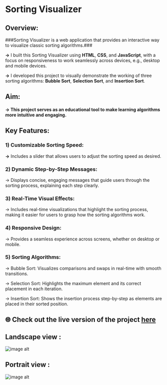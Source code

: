 # Sorting Visualizer

## Overview:

###Sorting Visualizer is a web application that provides an interactive way to visualize classic sorting algorithms.###

**->** I built this Sorting Visualizer using **HTML**, **CSS**, and **JavaScript**, with a focus on responsiveness to work seamlessly across devices, e.g., desktop and mobile devices.

**->** I developed this project to visually demonstrate the working of three sorting algorithms: **Bubble Sort**, **Selection Sort**, and **Insertion Sort**.



## Aim: 

#### -> This project serves as an educational tool to make learning algorithms more intuitive and engaging.


## Key Features:

### 1) Customizable Sorting Speed: 
**->** Includes a slider that allows users to adjust the sorting speed as desired.

### 2) Dynamic Step-by-Step Messages: 
-> Displays concise, engaging messages that guide users through the sorting process, explaining each step clearly.

### 3) Real-Time Visual Effects: 
-> Includes real-time visualizations that highlight the sorting process, making it easier for users to grasp how the sorting algorithms work.

### 4) Responsive Design: 
-> Provides a seamless experience across screens, whether on desktop or mobile.

### 5) Sorting Algorithms:
-> Bubble Sort: Visualizes comparisons and swaps in real-time with smooth transitions.

-> Selection Sort: Highlights the maximum element and its correct placement in each iteration.

-> Insertion Sort: Shows the insertion process step-by-step as elements are placed in their sorted position.


## 🌐 Check out the live version of the project [here](https://nidhibhamoriya.github.io/Sorting-Visualizer/)

## Landscape view :


![image alt](https://github.com/user-attachments/assets/7ff04614-0121-477f-afdd-42067047aa75)


## Portrait view :


![image alt](https://github.com/user-attachments/assets/cae60936-f663-4abd-a2b7-bc981ff909f9)
